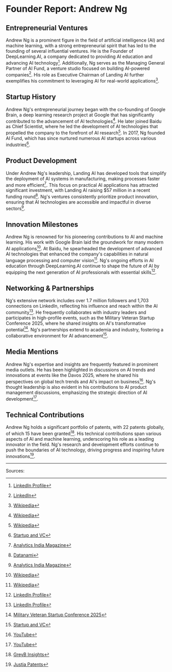 # Founder Report: Andrew Ng

## Entrepreneurial Ventures

Andrew Ng is a prominent figure in the field of artificial intelligence (AI) and machine learning, with a strong entrepreneurial spirit that has led to the founding of several influential ventures. He is the Founder of DeepLearning.AI, a company dedicated to providing AI education and advancing AI technology[^1^]. Additionally, Ng serves as the Managing General Partner of AI Fund, a venture studio focused on building AI-powered companies[^4^]. His role as Executive Chairman of Landing AI further exemplifies his commitment to leveraging AI for real-world applications[^2^].

## Startup History

Andrew Ng's entrepreneurial journey began with the co-founding of Google Brain, a deep learning research project at Google that has significantly contributed to the advancement of AI technologies[^2^]. He later joined Baidu as Chief Scientist, where he led the development of AI technologies that propelled the company to the forefront of AI research[^2^]. In 2017, Ng founded AI Fund, which has since nurtured numerous AI startups across various industries[^10^].

## Product Development

Under Andrew Ng's leadership, Landing AI has developed tools that simplify the deployment of AI systems in manufacturing, making processes faster and more efficient[^12^]. This focus on practical AI applications has attracted significant investment, with Landing AI raising $57 million in a recent funding round[^8^]. Ng's ventures consistently prioritize product innovation, ensuring that AI technologies are accessible and impactful in diverse sectors[^12^].

## Innovation Milestones

Andrew Ng is renowned for his pioneering contributions to AI and machine learning. His work with Google Brain laid the groundwork for many modern AI applications[^2^]. At Baidu, he spearheaded the development of advanced AI technologies that enhanced the company's capabilities in natural language processing and computer vision[^2^]. Ng's ongoing efforts in AI education through DeepLearning.AI continue to shape the future of AI by equipping the next generation of AI professionals with essential skills[^1^].

## Networking & Partnerships

Ng's extensive network includes over 1.7 million followers and 1,703 connections on LinkedIn, reflecting his influence and reach within the AI community[^1^]. He frequently collaborates with industry leaders and participates in high-profile events, such as the Military Veteran Startup Conference 2025, where he shared insights on AI's transformative potential[^7^]. Ng's partnerships extend to academia and industry, fostering a collaborative environment for AI advancement[^10^].

## Media Mentions

Andrew Ng's expertise and insights are frequently featured in prominent media outlets. He has been highlighted in discussions on AI trends and innovations at events like the Davos 2025, where he shared his perspectives on global tech trends and AI's impact on business[^16^]. Ng's thought leadership is also evident in his contributions to AI product management discussions, emphasizing the strategic direction of AI development[^15^].

## Technical Contributions

Andrew Ng holds a significant portfolio of patents, with 22 patents globally, of which 15 have been granted[^27^]. His technical contributions span various aspects of AI and machine learning, underscoring his role as a leading innovator in the field. Ng's research and development efforts continue to push the boundaries of AI technology, driving progress and inspiring future innovations[^28^].

---

Sources:
[^1^]: [LinkedIn Profile](https://www.linkedin.com/in/andrewyng)
[^2^]: [Wikipedia](https://en.wikipedia.org/wiki/Andrew_Ng)
[^4^]: [LinkedIn](https://ca.linkedin.com/in/andrew-ng-6675aa6)
[^7^]: [Military Veteran Startup Conference 2025](https://www.linkedin.com/posts/context-vc_military-veteran-startup-conference-2025-activity-7286391637725872130-Tn1p)
[^8^]: [Datanami](https://www.datanami.com/2021/11/08/andrew-ngs-computer-vision-startup-nabs-57-million/)
[^10^]: [Startup and VC](https://www.startupandvc.com/venture-capital-jobs/principal-8ae04)
[^12^]: [Analytics India Magazine](https://analyticsindiamag.com/ai-news-updates/ai-pioneer-andrew-ngs-startup-raises-57-million-in-series-a/)
[^15^]: [YouTube](https://www.youtube.com/watch?v=XeuBpbMi1uA)
[^16^]: [YouTube](https://www.youtube.com/watch?v=RSrHOx6jpzA)
[^27^]: [GreyB Insights](https://insights.greyb.com/andrew-ng-patents-2/)
[^28^]: [Justia Patents](https://patents.justia.com/inventor/andrew-c-ng)